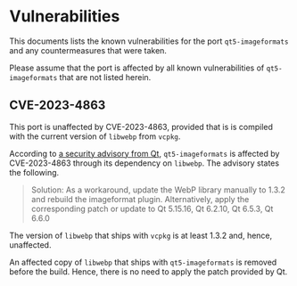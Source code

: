 # Vulnerabilities 

This documents lists the known vulnerabilities for the port `qt5-imageformats` and any countermeasures that were taken. 

Please assume that the port is affected by all known vulnerabilities of `qt5-imageformats` that are not listed herein.

## CVE-2023-4863

This port is unaffected by CVE-2023-4863, provided that is is compiled with the current version of `libwebp` from `vcpkg`.

According to [a security advisory from Qt](https://www.qt.io/blog/two-qt-security-advisorys-gdi-font-engine-webp-image-format), `qt5-imageformats` is affected by CVE-2023-4863 through its dependency on `libwebp`. The advisory states the following.

> Solution: As a workaround, update the WebP library manually to 1.3.2 and rebuild the imageformat plugin. Alternatively, apply the corresponding patch or update to Qt 5.15.16, Qt 6.2.10, Qt 6.5.3, Qt 6.6.0

The version of `libwebp` that ships with `vcpkg` is at least 1.3.2 and, hence, unaffected. 

An affected copy of `libwebp` that ships with `qt5-imageformats` is removed before the build. Hence, there is no need to apply the patch provided by Qt.
